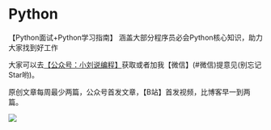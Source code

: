 # Python
【Python面试+Python学习指南】 涵盖大部分程序员必会Python核心知识，助力大家找到好工作

大家可以去[【公众号：小刘说编程】](#公众号)获取或者加我【微信】(#微信)提意见(别忘记Star哟)。

原创文章每周最少两篇，公众号首发文章，【B站】首发视频，比博客早一到两篇。



  <a name="微信"></a>  <a name="公众号"></a>
  
 ![](https://s3.ax1x.com/2020/12/13/reEnMt.jpg)